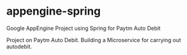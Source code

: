 # appengine-spring
Google AppEngine Project using Spring for Paytm Auto Debit


Project on Paytm Auto Debit.
Building a Microservice for carrying out autodebit.
